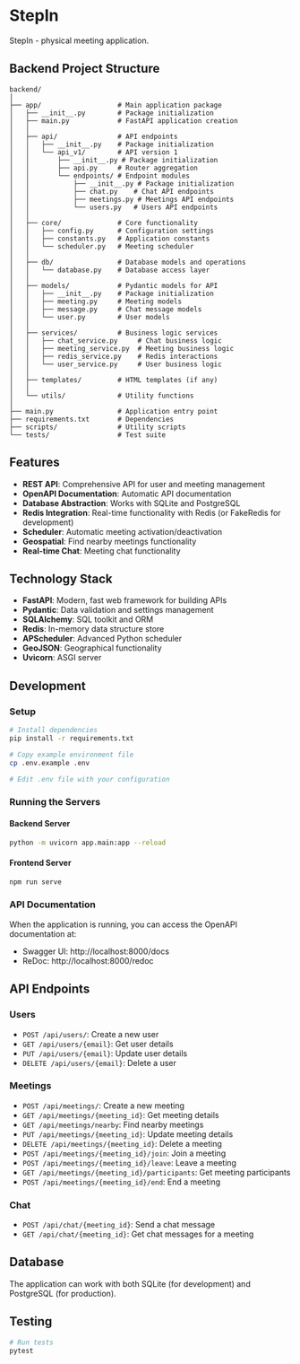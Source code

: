 # StepIn

StepIn - physical meeting application.

## Backend Project Structure

```
backend/
│
├── app/                   # Main application package
│   ├── __init__.py        # Package initialization
│   ├── main.py            # FastAPI application creation
│   │
│   ├── api/               # API endpoints
│   │   ├── __init__.py    # Package initialization
│   │   └── api_v1/        # API version 1
│   │       ├── __init__.py # Package initialization
│   │       ├── api.py     # Router aggregation
│   │       └── endpoints/ # Endpoint modules
│   │           ├── __init__.py # Package initialization
│   │           ├── chat.py    # Chat API endpoints
│   │           ├── meetings.py # Meetings API endpoints
│   │           └── users.py   # Users API endpoints
│   │
│   ├── core/              # Core functionality
│   │   ├── config.py      # Configuration settings
│   │   ├── constants.py   # Application constants
│   │   └── scheduler.py   # Meeting scheduler
│   │
│   ├── db/                # Database models and operations
│   │   └── database.py    # Database access layer
│   │
│   ├── models/            # Pydantic models for API
│   │   ├── __init__.py    # Package initialization
│   │   ├── meeting.py     # Meeting models
│   │   ├── message.py     # Chat message models
│   │   └── user.py        # User models
│   │
│   ├── services/          # Business logic services
│   │   ├── chat_service.py     # Chat business logic
│   │   ├── meeting_service.py  # Meeting business logic
│   │   ├── redis_service.py    # Redis interactions
│   │   └── user_service.py     # User business logic
│   │
│   ├── templates/         # HTML templates (if any)
│   │
│   └── utils/             # Utility functions
│
├── main.py                # Application entry point
├── requirements.txt       # Dependencies
├── scripts/               # Utility scripts
└── tests/                 # Test suite
```

## Features

- **REST API**: Comprehensive API for user and meeting management
- **OpenAPI Documentation**: Automatic API documentation
- **Database Abstraction**: Works with SQLite and PostgreSQL
- **Redis Integration**: Real-time functionality with Redis (or FakeRedis for development)
- **Scheduler**: Automatic meeting activation/deactivation
- **Geospatial**: Find nearby meetings functionality
- **Real-time Chat**: Meeting chat functionality

## Technology Stack

- **FastAPI**: Modern, fast web framework for building APIs
- **Pydantic**: Data validation and settings management
- **SQLAlchemy**: SQL toolkit and ORM
- **Redis**: In-memory data structure store
- **APScheduler**: Advanced Python scheduler
- **GeoJSON**: Geographical functionality
- **Uvicorn**: ASGI server

## Development

### Setup

```bash
# Install dependencies
pip install -r requirements.txt

# Copy example environment file
cp .env.example .env

# Edit .env file with your configuration
```

### Running the Servers

#### Backend Server

```bash
python -m uvicorn app.main:app --reload
```

#### Frontend Server

```bash
npm run serve
```

### API Documentation

When the application is running, you can access the OpenAPI documentation at:

- Swagger UI: http://localhost:8000/docs
- ReDoc: http://localhost:8000/redoc

## API Endpoints

### Users

- `POST /api/users/`: Create a new user
- `GET /api/users/{email}`: Get user details
- `PUT /api/users/{email}`: Update user details
- `DELETE /api/users/{email}`: Delete a user

### Meetings

- `POST /api/meetings/`: Create a new meeting
- `GET /api/meetings/{meeting_id}`: Get meeting details
- `GET /api/meetings/nearby`: Find nearby meetings
- `PUT /api/meetings/{meeting_id}`: Update meeting details
- `DELETE /api/meetings/{meeting_id}`: Delete a meeting
- `POST /api/meetings/{meeting_id}/join`: Join a meeting
- `POST /api/meetings/{meeting_id}/leave`: Leave a meeting
- `GET /api/meetings/{meeting_id}/participants`: Get meeting participants
- `POST /api/meetings/{meeting_id}/end`: End a meeting

### Chat

- `POST /api/chat/{meeting_id}`: Send a chat message
- `GET /api/chat/{meeting_id}`: Get chat messages for a meeting

## Database

The application can work with both SQLite (for development) and PostgreSQL (for production).

## Testing

```bash
# Run tests
pytest
```
